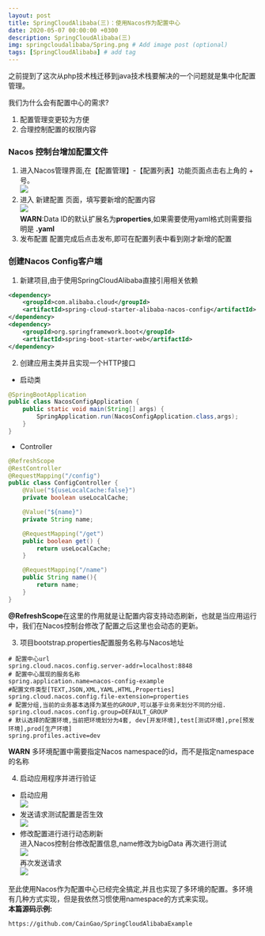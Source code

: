 ```yaml
---
layout: post
title: SpringCloudAlibaba(三)：使用Nacos作为配置中心
date: 2020-05-07 00:00:00 +0300
description: SpringCloudAlibaba(三)
img: springcloudalibaba/Spring.png # Add image post (optional)
tags: [SpringCloudAlibaba] # add tag
---
```

之前提到了这次从php技术栈迁移到java技术栈要解决的一个问题就是集中化配置管理。  

我们为什么会有配置中心的需求?  
1.  配置管理变更较为方便
2.  合理控制配置的权限内容  

### Nacos 控制台增加配置文件
1.  进入Nacos管理界面,在【配置管理】-【配置列表】功能页面点击右上角的 + 号。  
![]({{site.baseurl}}/assets/img/springcloudalibaba/3/nacos_web_config_console.png)
2.  进入 新建配置 页面，填写要新增的配置内容  
![]({{site.baseurl}}/assets/img/springcloudalibaba/3/nacos_web_config_add.png)  
**WARN**:Data ID的默认扩展名为**properties**,如果需要使用yaml格式则需要指明是 **.yaml**
3.  发布配置
配置完成后点击发布,即可在配置列表中看到刚才新增的配置

### 创建Nacos Config客户端
1.  新建项目,由于使用SpringCloudAlibaba直接引用相关依赖
```xml
<dependency>
    <groupId>com.alibaba.cloud</groupId>
    <artifactId>spring-cloud-starter-alibaba-nacos-config</artifactId>
</dependency>
<dependency>
    <groupId>org.springframework.boot</groupId>
    <artifactId>spring-boot-starter-web</artifactId>
</dependency>
```
2.  创建应用主类并且实现一个HTTP接口
*   启动类
```java
@SpringBootApplication
public class NacosConfigApplication {
    public static void main(String[] args) {
        SpringApplication.run(NacosConfigApplication.class,args);
    }
}
```
*   Controller  
```java
@RefreshScope
@RestController
@RequestMapping("/config")
public class ConfigController {
    @Value("${useLocalCache:false}")
    private boolean useLocalCache;

    @Value("${name}")
    private String name;

    @RequestMapping("/get")
    public boolean get() {
        return useLocalCache;
    }

    @RequestMapping("/name")
    public String name(){
        return name;
    }
}
```
**@RefreshScope**在这里的作用就是让配置内容支持动态刷新，也就是当应用运行中，我们在Nacos控制台修改了配置之后这里也会动态的更新。

3.  项目bootstrap.properties配置服务名称与Nacos地址
```
# 配置中心url
spring.cloud.nacos.config.server-addr=localhost:8848
# 配置中心展现的服务名称
spring.application.name=nacos-config-example
#配置文件类型[TEXT,JSON,XML,YAML,HTML,Properties]
spring.cloud.nacos.config.file-extension=properties
# 配置分组,当前的业务基本选择为某些的GROUP,可以基于业务来划分不同的分组.
spring.cloud.nacos.config.group=DEFAULT_GROUP
# 默认选择的配置环境,当前把环境划分为4套, dev[开发环境],test[测试环境],pre[预发环境],prod[生产环境]
spring.profiles.active=dev
```
**WARN** 多环境配置中需要指定Nacos namespace的id，而不是指定namespace的名称 

4.  启动应用程序并进行验证  
*   启动应用  
![]({{site.baseurl}}/assets/img/springcloudalibaba/3/nacos_web_config_start.png)  
*   发送请求测试配置是否生效  
![]({{site.baseurl}}/assets/img/springcloudalibaba/3/nacos_web_config_test.png)  
*   修改配置进行进行动态刷新  
进入Nacos控制台修改配置信息,name修改为bigData 再次进行测试   
![]({{site.baseurl}}/assets/img/springcloudalibaba/3/nacos_web_config_refresh.png)  
再次发送请求    
![]({{site.baseurl}}/assets/img/springcloudalibaba/3/nacos_web_config_test_refresh.png)

至此使用Nacos作为配置中心已经完全搞定,并且也实现了多环境的配置。多环境有几种方式实现，但是我依然习惯使用namespace的方式来实现。    
**本篇源码示例:**
```
https://github.com/CainGao/SpringCloudAlibabaExample  
```
    

